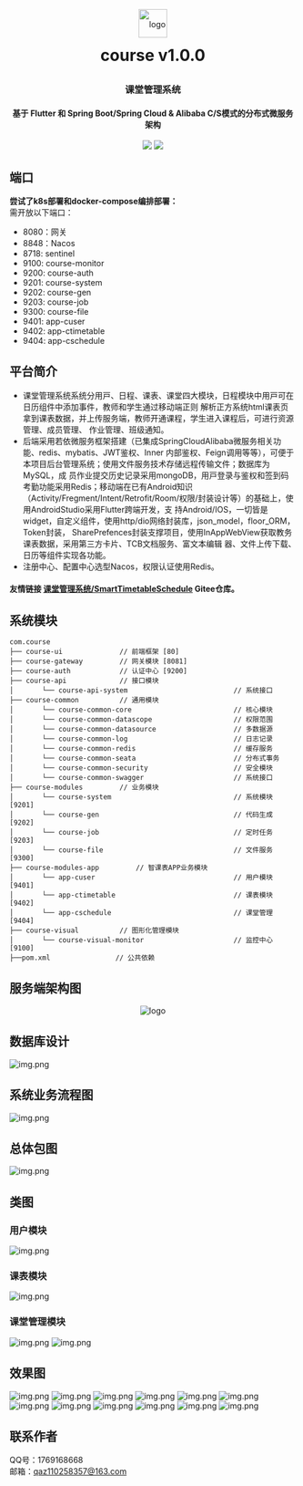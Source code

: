 <p align="center">
	<img alt="logo" src="./asset/smart_schedule.png" style="height: 50px;line-height: 50px;width: 50px;">
</p>
<h1 align="center" style="margin: 5px 0 30px; font-weight: bold;">course v1.0.0</h1>
<h3 align="center">课堂管理系统</h3>
<h4 align="center">基于 Flutter 和 Spring Boot/Spring Cloud & Alibaba C/S模式的分布式微服务架构</h4>
<p align="center">
<a href="https://gitee.com/SeaLandShell/SmartTimetableSchedule">
    <img src="https://img.shields.io/badge/course-v1.0.0-brightgreen.svg"></a>
<a href="https://gitee.com/SeaLandShell/SmartTimetableSchedule/blob/backend/LICENSE"><img src="https://img.shields.io/github/license/mashape/apistatus.svg"></a>
</p>

## 端口
**尝试了k8s部署和docker-compose编排部署：**\
需开放以下端口：
- 8080：网关
- 8848：Nacos
- 8718: sentinel
- 9100: course-monitor
- 9200: course-auth
- 9201: course-system
- 9202: course-gen
- 9203: course-job
- 9300: course-file
- 9401: app-cuser
- 9402: app-ctimetable
- 9404: app-cschedule

## 平台简介

* 课堂管理系统系统分⽤⼾、⽇程、课表、课堂四⼤模块，⽇程模块中⽤⼾可在⽇历组件中添加事件，教师和学⽣通过移动端正则
解析正⽅系统html课表⻚拿到课表数据，并上传服务端，教师开通课程，学⽣进⼊课程后，可进⾏资源管理、成员管理、
作业管理、班级通知。
* 后端采⽤若依微服务框架搭建（已集成SpringCloudAlibaba微服务相关功能、redis、mybatis、JWT鉴权、Inner
  内部鉴权、Feign调⽤等等），可便于本项⽬后台管理系统；使⽤⽂件服务技术存储远程传输⽂件；数据库为MySQL，成
  员作业提交历史记录采⽤mongoDB，⽤⼾登录与鉴权和签到码考勤功能采⽤Redis；移动端在已有Android知识
  （Activity/Fregment/Intent/Retrofit/Room/权限/封装设计等）的基础上，使⽤AndroidStudio采⽤Flutter跨端开发，⽀
  持Android/IOS，⼀切皆是widget，⾃定义组件，使⽤http/dio⽹络封装库，json_model，floor_ORM，Token封装，
  SharePrefences封装⽀撑项⽬，使⽤InAppWebView获取教务课表数据，采⽤第三⽅卡⽚、TCB⽂档服务、富⽂本编辑
  器、⽂件上传下载、⽇历等组件实现各功能。
* 注册中心、配置中心选型Nacos，权限认证使用Redis。

#### 友情链接 [课堂管理系统/SmartTimetableSchedule](https://gitee.com/SeaLandShell/SmartTimetableSchedule) Gitee仓库。
## 系统模块

~~~
com.course     
├── course-ui              // 前端框架 [80]
├── course-gateway         // 网关模块 [8081]
├── course-auth            // 认证中心 [9200]
├── course-api             // 接口模块
│       └── course-api-system                          // 系统接口
├── course-common          // 通用模块
│       └── course-common-core                         // 核心模块
│       └── course-common-datascope                    // 权限范围
│       └── course-common-datasource                   // 多数据源
│       └── course-common-log                          // 日志记录
│       └── course-common-redis                        // 缓存服务
│       └── course-common-seata                        // 分布式事务
│       └── course-common-security                     // 安全模块
│       └── course-common-swagger                      // 系统接口
├── course-modules         // 业务模块
│       └── course-system                              // 系统模块 [9201]
│       └── course-gen                                 // 代码生成 [9202]
│       └── course-job                                 // 定时任务 [9203]
│       └── course-file                                // 文件服务 [9300]
├── course-modules-app         // 智课表APP业务模块
│       └── app-cuser                                  // 用户模块 [9401]
│       └── app-ctimetable                             // 课表模块 [9402]
│       └── app-cschedule                              // 课堂管理 [9404]
├── course-visual          // 图形化管理模块
│       └── course-visual-monitor                      // 监控中心 [9100]
├──pom.xml                // 公共依赖
~~~

## 服务端架构图
<p align="center">
	<img alt="logo" src="./product/designImg/微服务基础架构.jpg" style="">
</p>

## 数据库设计
![img.png](./product/designImg/ER图.jpg)
## 系统业务流程图
![img.png](./product/designImg/ER/业务流程图.jpg)
## 总体包图
![img.png](./product/designImg/课堂管理系统总体包图.jpg)
## 类图
### 用户模块
![img.png](./product/designImg/用户UML类图.jpg)
### 课表模块
![img.png](./product/designImg/课表模块UML类图.jpg)
### 课堂管理模块
![img.png](./product/designImg/课堂管理模块总体类图.jpg)
![img.png](./product/designImg/课堂管理模块主要类图.jpg)
## 效果图
![img.png](./product/designImg/result/1login.png)
![img.png](./product/designImg/result/0ahome.png)
![img.png](./product/designImg/result/2calendar.png)
![img.png](./product/designImg/result/3timetable.png)
![img.png](./product/designImg/result/4timetable1.png)
![img.png](./product/designImg/result/5start.png)
![img.png](./product/designImg/result/6resource.png)
![img.png](./product/designImg/result/7sturesource.png)
![img.png](./product/designImg/result/8member.png)
![img.png](./product/designImg/result/9homework.png)
![img.png](./product/designImg/result/10detail.png)
![img.png](./product/designImg/result/11personal.png)

## 联系作者
QQ号：1769168668\
邮箱：qaz110258357@163.com
